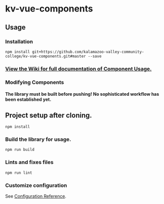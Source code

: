 # kv-vue-components

## Usage

### Installation
```
npm install git+https://github.com/kalamazoo-valley-community-college/kv-vue-components.git#master --save
```

### [View the Wiki for full documentation of Component Usage.](https://github.com/kalamazoo-valley-community-college/kv-vue-components/wiki/1.-General-Component-Usage)

### Modifying Components
#### The library must be built before pushing! No sophisticated workflow has been established yet.

## Project setup after cloning.
```
npm install
```

### Build the library for usage.
```
npm run build
```

### Lints and fixes files
```
npm run lint
```

### Customize configuration
See [Configuration Reference](https://cli.vuejs.org/config/).
